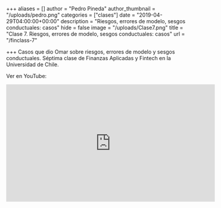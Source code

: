 +++
aliases = []
author = "Pedro Pineda"
author_thumbnail = "/uploads/pedro.png"
categories = ["clases"]
date = "2019-04-29T04:00:00+00:00"
description = "Riesgos, errores de modelo, sesgos conductuales: casos"
hide = false
image = "/uploads/Clase7.png"
title = "Clase 7. Riesgos, errores de modelo, sesgos conductuales: casos"
url = "/finclass-7"

+++
Casos que dio Omar sobre riesgos, errores de modelo y sesgos conductuales. Séptima clase de Finanzas Aplicadas y Fintech en la Universidad de Chile.

Ver en YouTube:

<div style="text-align:center">
<iframe width="560" height="315" src="https://www.youtube.com/embed/f2g_XUTLuAM" frameborder="0" allow="accelerometer; autoplay; encrypted-media; gyroscope; picture-in-picture" allowfullscreen></iframe>
</div>